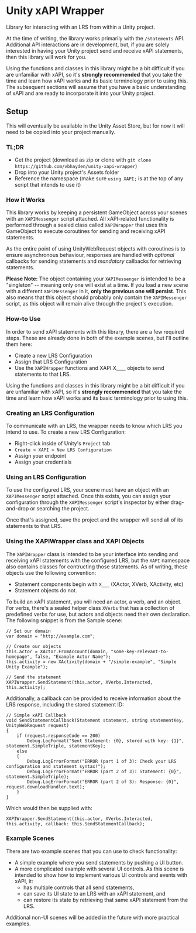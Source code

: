 # Unity xAPI Wrapper
Library for interacting with an LRS from within a Unity project.

At the time of writing, the library works primarily with the `/statements` API.  Additional API interactions are in development, but,
if you are solely interested in having your Unity project send and receive xAPI statements, then this library will work for you.

Using the functions and classes in this library might be a bit difficult if you are unfamiliar with xAPI, so it's
**strongly recommended** that you take the time and learn how xAPI works and its basic terminology prior to using this.  The
subsequent sections will assume that you have a basic understanding of xAPI and are ready to incorporate it into your Unity project.

## Setup
This will eventually be available in the Unity Asset Store, but for now it will need to be copied into your project manually.

### TL;DR
- Get the project (download as zip or clone with `git clone https://github.com/vbhayden/unity-xapi-wrapper`)
- Drop into your Unity project's Assets folder
- Reference the namespace (make sure `using XAPI;` is at the top of any script that intends to use it)

### How it Works
This library works by keeping a persistent GameObject across your scenes with an `XAPIMessenger` script attached.  All xAPI-related
functionality is performed through a sealed class called `XAPIWrapper` that uses this GameObject to execute coroutines for sending
and receiving xAPI statements.  

As the entire point of using UnityWebRequest objects with coroutines is to ensure asynchronous behaviour, responses are handled with 
*optional* callbacks for sending statements and *mandatory* callbacks for retrieving statements.

**Please Note:**  The object containing your `XAPIMessenger` is intended to be a "singleton" -- meaning only one will exist at a time.  If you
load a new scene with a different `XAPIMessenger` in it, **only the previous one will persist**.  This also means that this object
should probably only contain the `XAPIMessenger` script, as this object will remain alive through the project's execution.

### How-to Use
In order to send xAPI statements with this library, there are a few required steps.  These are already done in both of the example
scenes, but I'll outline them here:
- Create a new LRS Configuration
- Assign that LRS Configuration
- Use the `XAPIWrapper` functions and XAPI.X____ objects to send statements to that LRS.

Using the functions and classes in this library might be a bit difficult if you are unfamiliar with xAPI, so it's
**strongly recommended** that you take the time and learn how xAPI works and its basic terminology prior to using this.

### Creating an LRS Configuration
To communicate with an LRS, the wrapper needs to know which LRS you intend to use.  To create a new
LRS Configuration:
- Right-click inside of Unity's `Project` tab
- `Create > XAPI > New LRS Configuration`
- Assign your endpoint
- Assign your credentials

### Using an LRS Configuration
To use the configured LRS, your scene must have an object with an `XAPIMessenger` script attached.  Once this exists, you can assign
your configuration through the `XAPIMessenger` script's inspector by either drag-and-drop or searching the project.

Once that's assigned, save the project and the wrapper will send all of its statements to that LRS.

### Using the XAPIWrapper class and XAPI Objects
The `XAPIWrapper` class is intended to be your interface into sending and receiving xAPI statements with the configured LRS,
but the `XAPI` namespace also contains classes for contructing those statements.  As of writing, these objects use the following
convention:
- Statement components begin with `X___` (XActor, XVerb, XActivity, etc)
- Statement objects do not.

To build an xAPI statement, you will need an actor, a verb, and an object.  For verbs, there's a sealed helper class `XVerbs` 
that has a collection of predefined verbs for use, but actors and objects need their own declaration.  The following snippet
is from the Sample scene:
```
// Set our domain
var domain = "http://example.com";

// Create our objects
this.actor = XActor.FromAccount(domain, "some-key-relevant-to-homepage", false, "Example Actor Name");
this.activity = new XActivity(domain + "/simple-example", "Simple Unity Example");

// Send the statement
XAPIWrapper.SendStatement(this.actor, XVerbs.Interacted, this.activity);
```
Additionally, a callback can be provided to receive information about the LRS response, including the stored statement ID:
```
// Simple xAPI Callback
void SendStatementCallback(Statement statement, string statementKey, UnityWebRequest request)
{
    if (request.responseCode == 200)
        Debug.LogFormat("Sent Statement: {0}, stored with key: {1}", statement.SimpleTriple, statementKey);
    else
    {
        Debug.LogErrorFormat("ERROR (part 1 of 3): Check your LRS configuration and statement syntax!");
        Debug.LogErrorFormat("ERROR (part 2 of 3): Statement: {0}", statement.SimpleTriple);
        Debug.LogErrorFormat("ERROR (part 2 of 3): Response: {0}", request.downloadHandler.text);
    }
}
```
Which would then be supplied with:
```
XAPIWrapper.SendStatement(this.actor, XVerbs.Interacted, this.activity, callback: this.SendStatementCallback);
```

### Example Scenes
There are two example scenes that you can use to check functionality:
- A simple example where you send statements by pushing a UI button.
- A more complicated example with several UI controls.  As this scene is intended to show how to implement various 
UI controls and events with xAPI, it:
  - has multiple controls that all send statements,
  - can save its UI state to an LRS with an xAPI statement, and
  - can restore its state by retrieving that same xAPI statement from the LRS.

Additional non-UI scenes will be added in the future with more practical examples.
